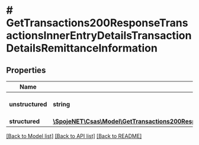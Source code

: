 # # GetTransactions200ResponseTransactionsInnerEntryDetailsTransactionDetailsRemittanceInformation

## Properties

Name | Type | Description | Notes
------------ | ------------- | ------------- | -------------
**unstructured** | **string** | Unstructured remittance information | [optional]
**structured** | [**\SpojeNET\Csas\Model\GetTransactions200ResponseTransactionsInnerEntryDetailsTransactionDetailsRemittanceInformationStructured**](GetTransactions200ResponseTransactionsInnerEntryDetailsTransactionDetailsRemittanceInformationStructured.md) |  | [optional]

[[Back to Model list]](../../README.md#models) [[Back to API list]](../../README.md#endpoints) [[Back to README]](../../README.md)
